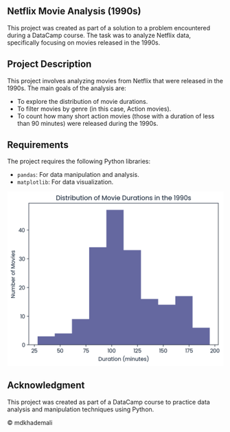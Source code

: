 ## Netflix Movie Analysis (1990s)

This project was created as part of a solution to a problem encountered during a DataCamp course. The task was to analyze Netflix data, specifically focusing on movies released in the 1990s.

## Project Description

This project involves analyzing movies from Netflix that were released in the 1990s. The main goals of the analysis are:

- To explore the distribution of movie durations.
- To filter movies by genre (in this case, Action movies).
- To count how many short action movies (those with a duration of less than 90 minutes) were released during the 1990s.

## Requirements

The project requires the following Python libraries:

- `pandas`: For data manipulation and analysis.
- `matplotlib`: For data visualization.

![Movie Duration Histogram](image/result_image.png)

## Acknowledgment

This project was created as part of a DataCamp course to practice data analysis and manipulation techniques using Python.

© mdkhademali
